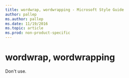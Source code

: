 ```yaml
---
title: wordwrap, wordwrapping - Microsoft Style Guide
author: pallep
ms.author: pallep
ms.date: 11/19/2016
ms.topic: article
ms.prod: non-product-specific
---
```


# wordwrap, wordwrapping

Don't use.
